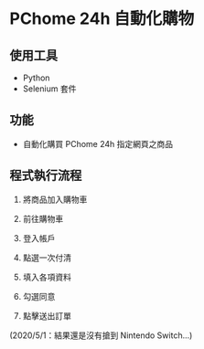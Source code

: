 # PChome 24h 自動化購物

## 使用工具

* Python
* Selenium 套件

## 功能

* 自動化購買 PChome 24h 指定網頁之商品

## 程式執行流程

1. 將商品加入購物車

2. 前往購物車

3. 登入帳戶

4. 點選一次付清

5. 填入各項資料

6. 勾選同意

7. 點擊送出訂單

(2020/5/1：結果還是沒有搶到 Nintendo Switch...)
